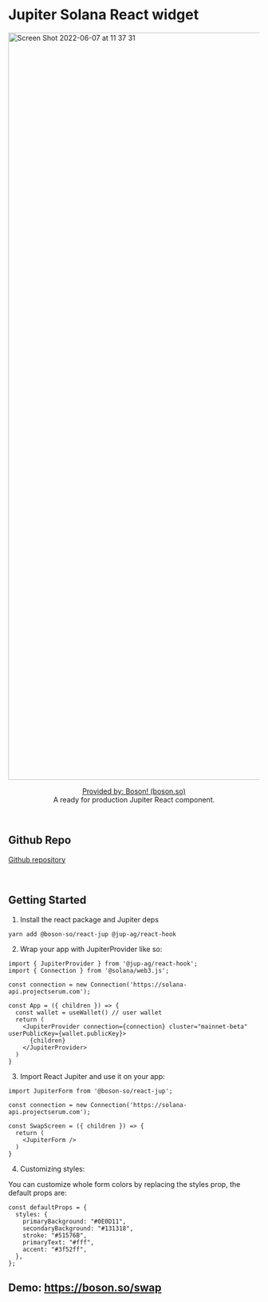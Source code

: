 # Jupiter Solana React widget

<img width="1496" alt="Screen Shot 2022-06-07 at 11 37 31" src="https://user-images.githubusercontent.com/13947203/172408491-adbc7efb-5618-4366-bc6a-0d24ef4eb954.png">

<p align="center">
  <a href="https://boson.son">Provided by: Boson! (boson.so)</a>
  <br/>
  A ready for production Jupiter React component.
</p>
<br/>

## Github Repo

<p align="left">
  <a href="https://github.com/Boson-so/react-jup">Github repository</a>
</p>
<br/>

## Getting Started

1. Install the react package and Jupiter deps

```
yarn add @boson-so/react-jup @jup-ag/react-hook
```

2. Wrap your app with JupiterProvider like so:

```
import { JupiterProvider } from '@jup-ag/react-hook';
import { Connection } from '@solana/web3.js';

const connection = new Connection('https://solana-api.projectserum.com');

const App = ({ children }) => {
  const wallet = useWallet() // user wallet
  return (
    <JupiterProvider connection={connection} cluster="mainnet-beta" userPublicKey={wallet.publicKey}>
      {children}
    </JupiterProvider>
  )
}
```

3. Import React Jupiter and use it on your app:

```
import JupiterForm from '@boson-so/react-jup';

const connection = new Connection('https://solana-api.projectserum.com');

const SwapScreen = ({ children }) => {
  return (
    <JupiterForm />
  )
}
```

4. Customizing styles:

You can customize whole form colors by replacing the styles prop, the default props are:

```
const defaultProps = {
  styles: {
    primaryBackground: "#0E0D11",
    secondaryBackground: "#131318",
    stroke: "#51576B",
    primaryText: "#fff",
    accent: "#3f52ff",
  },
};
```

## Demo: https://boson.so/swap

